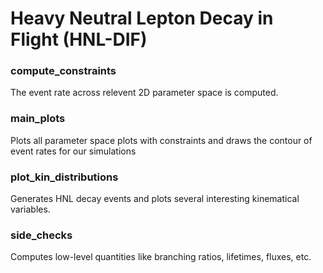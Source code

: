 # Heavy Neutral Lepton Decay in Flight (HNL-DIF)


### compute_constraints 

The event rate across relevent 2D parameter space is computed.

### main_plots

Plots all parameter space plots with constraints and draws the contour of event rates for our simulations

### plot_kin_distributions

Generates HNL decay events and plots several interesting kinematical variables. 

### side_checks

Computes low-level quantities like branching ratios, lifetimes, fluxes, etc.